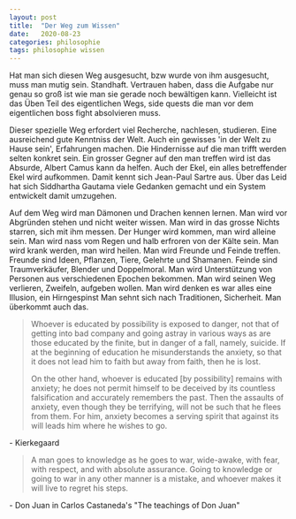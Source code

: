 ```yaml
---
layout: post
title:  "Der Weg zum Wissen"
date:   2020-08-23
categories: philosophie
tags: philosophie wissen
---
```


Hat man sich diesen Weg ausgesucht, bzw wurde von ihm ausgesucht, muss man mutig sein. Standhaft. Vertrauen haben, dass die Aufgabe nur genau so groß ist wie man sie gerade noch bewältigen kann. Vielleicht ist das Üben Teil des eigentlichen Wegs, side quests die man vor dem eigentlichen boss fight absolvieren muss.

Dieser spezielle Weg erfordert viel Recherche, nachlesen, studieren. Eine ausreichend gute Kenntniss der Welt. Auch ein gewisses 'in der Welt zu Hause sein', Erfahrungen machen. Die Hindernisse auf die man trifft werden selten konkret sein. Ein grosser Gegner auf den man treffen wird ist das Absurde, Albert Camus kann da helfen. Auch der Ekel, ein alles betreffender Ekel wird aufkommen. Damit kennt sich Jean-Paul Sartre aus. Über das Leid hat sich Siddhartha Gautama viele Gedanken gemacht und ein System entwickelt damit umzugehen. 

Auf dem Weg wird man Dämonen und Drachen kennen lernen.
Man wird vor Abgründen stehen und nicht weiter wissen.
Man wird in das grosse Nichts starren, sich mit ihm messen.
Der Hunger wird kommen, man wird alleine sein. Man wird nass vom Regen und halb erfroren von der Kälte sein. 
Man wird krank werden, man wird heilen.
Man wird Freunde und Feinde treffen. 
Freunde sind Ideen, Pflanzen, Tiere, Gelehrte und Shamanen.
Feinde sind Traumverkäufer, Blender und Doppelmoral. 
Man wird Unterstützung von Personen aus verschiedenen Epochen bekommen.
Man wird seinen Weg verlieren, Zweifeln, aufgeben wollen. 
Man wird denken es war alles eine Illusion, ein Hirngespinst
Man sehnt sich nach Traditionen, Sicherheit. 
Man überkommt auch das.

>Whoever is educated by possibility is exposed to danger, not that of getting into bad company and going astray in various ways as are those educated by the finite, but in danger of a fall, namely, suicide. If at the beginning of education he misunderstands the anxiety, so that it does not lead him to faith but away from faith, then he is lost.
>
>On the other hand, whoever is educated [by possibility] remains with anxiety; he does not permit himself to be deceived by its countless falsification and accurately remembers the past. Then the assaults of anxiety, even though they be terrifying, will not be such that he flees from them. For him, anxiety becomes a serving spirit that against its will leads him where he wishes to go.

\- Kierkegaard

>A man goes to knowledge as he goes to war, wide-awake, with fear, with respect, and with absolute assurance. Going to knowledge or going to war in any other manner is a mistake, and whoever makes it will live to regret his steps.

\- Don Juan in Carlos Castaneda's "The teachings of Don Juan"







